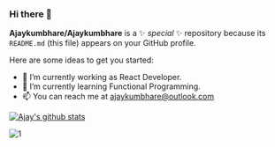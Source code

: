 ### Hi there 👋

**Ajaykumbhare/Ajaykumbhare** is a ✨ _special_ ✨ repository because its `README.md` (this file) appears on your GitHub profile.

Here are some ideas to get you started:

- 🔭 I’m currently working as React Developer.
- 🌱 I’m currently learning Functional Programming.
- 📫 You can reach me at ajaykumbhare@outlook.com  

[![Ajay's github stats](https://github-readme-stats.vercel.app/api?username=Ajaykumbhare&theme=blue-green)](https://github.com/Ajaykumbhare/github-readme-stats)

![1](https://github-readme-stats.vercel.app/api/top-langs/?username=Ajaykumbhare&theme=blue-green)
